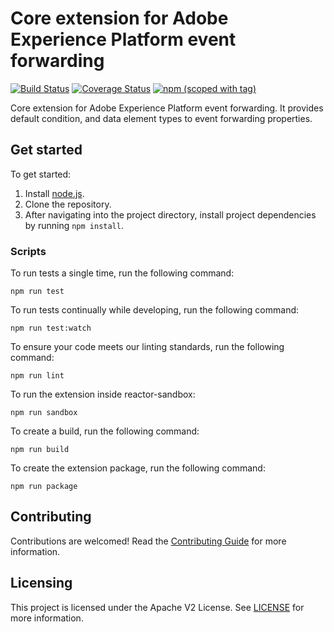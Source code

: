 # Core extension for Adobe Experience Platform event forwarding

[![Build Status](https://img.shields.io/github/workflow/status/adobe/reactor-extension-core-edge/ci?style=flat)](https://github.com/adobe/reactor-extension-core-edge/actions)
[![Coverage Status](https://coveralls.io/repos/github/adobe/reactor-extension-core-edge/badge.svg?branch=main)](https://coveralls.io/github/adobe/reactor-extension-core-edge?branch=main)
[![npm (scoped with tag)](https://img.shields.io/npm/v/@adobe/reactor-extension-core-edge.svg?style=flat)](https://www.npmjs.com/package/@adobe/reactor-extension-core-edge)

Core extension for Adobe Experience Platform event forwarding. It provides default condition, and data element types to event forwarding properties.

## Get started

To get started:

1. Install [node.js](https://nodejs.org/).
2. Clone the repository.
3. After navigating into the project directory, install project dependencies by running `npm install`.

### Scripts

To run tests a single time, run the following command:

`npm run test`

To run tests continually while developing, run the following command:

`npm run test:watch`

To ensure your code meets our linting standards, run the following command:

`npm run lint`

To run the extension inside reactor-sandbox:

`npm run sandbox`

To create a build, run the following command:

`npm run build`

To create the extension package, run the following command:

`npm run package`

## Contributing

Contributions are welcomed! Read the [Contributing Guide](./.github/CONTRIBUTING.md) for more information.

## Licensing

This project is licensed under the Apache V2 License. See [LICENSE](LICENSE) for more information.
